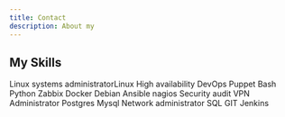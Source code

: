 ```yaml
---
title: Contact  
description: About my  
---
```


## My Skills
<span class="label label-success">Linux systems administrator</span><span class="label label-success">Linux</span>
<span class="label label-success">High availability</span>
<span class="label label-success">DevOps</span>
<span class="label label-success">Puppet</span>
<span class="label label-success">Bash</span>
<span class="label label-success">Python</span>
<span class="label label-success">Zabbix</span>
<span class="label label-success">Docker</span>
<span class="label label-success">Debian</span>
<span class="label label-success">Ansible</span>
<span class="label label-success">nagios</span>
<span class="label label-success">Security audit</span>
<span class="label label-success">VPN Administrator</span>
<span class="label label-success">Postgres</span>
<span class="label label-success">Mysql</span>
<span class="label label-success">Network administrator</span>
<span class="label label-success">SQL</span>
<span class="label label-success">GIT</span>
<span class="label label-success">Jenkins</span>



